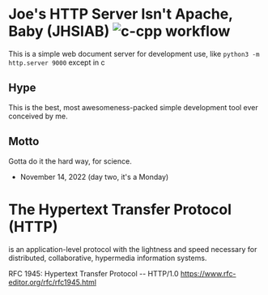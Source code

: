 # Joe's HTTP Server Isn't Apache, Baby (JHSIAB) ![c-cpp workflow](https://github.com/jwinett/joes-httpd/actions/workflows/c-cpp.yml/badge.svg)
This is a simple web document server for development use, like `python3 -m http.server 9000` except in c
## Hype
This is the best, most awesomeness-packed simple development tool ever conceived by me.   
## Motto
Gotta do it the hard way, for science.

- November 14, 2022 (day two, it's a Monday)

# The Hypertext Transfer Protocol (HTTP) 
is an application-level protocol with the lightness and speed necessary for distributed, collaborative, hypermedia information systems.

RFC 1945: Hypertext Transfer Protocol -- HTTP/1.0 
https://www.rfc-editor.org/rfc/rfc1945.html

